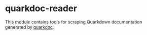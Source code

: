 # quarkdoc-reader

This module contains tools for scraping Quarkdown documentation generated by [quarkdoc](../quarkdown-quarkdoc).